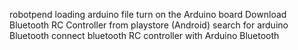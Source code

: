 robotpend
loading arduino file
turn on the Arduino board
Download Bluetooth RC Controller from playstore (Android)
search for arduino Bluetooth
connect bluetooth RC controller with Arduino Bluetooth
